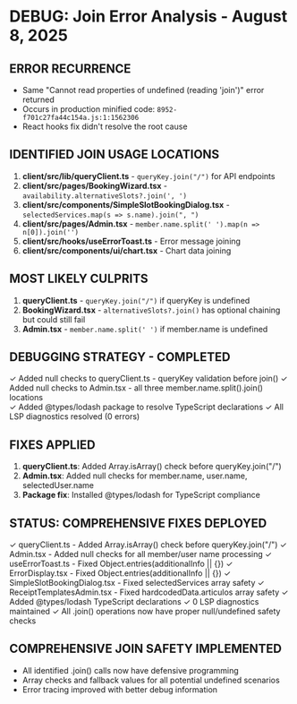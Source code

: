 # DEBUG: Join Error Analysis - August 8, 2025

## ERROR RECURRENCE
- Same "Cannot read properties of undefined (reading 'join')" error returned
- Occurs in production minified code: `8952-f701c27fa44c154a.js:1:1562306`
- React hooks fix didn't resolve the root cause

## IDENTIFIED JOIN USAGE LOCATIONS
1. **client/src/lib/queryClient.ts** - `queryKey.join("/")` for API endpoints
2. **client/src/pages/BookingWizard.tsx** - `availability.alternativeSlots?.join(', ')`
3. **client/src/components/SimpleSlotBookingDialog.tsx** - `selectedServices.map(s => s.name).join(", ")`
4. **client/src/pages/Admin.tsx** - `member.name.split(' ').map(n => n[0]).join('')`
5. **client/src/hooks/useErrorToast.ts** - Error message joining
6. **client/src/components/ui/chart.tsx** - Chart data joining

## MOST LIKELY CULPRITS
1. **queryClient.ts** - `queryKey.join("/")` if queryKey is undefined
2. **BookingWizard.tsx** - `alternativeSlots?.join()` has optional chaining but could still fail
3. **Admin.tsx** - `member.name.split(' ')` if member.name is undefined

## DEBUGGING STRATEGY - COMPLETED
✓ Added null checks to queryClient.ts - queryKey validation before join()
✓ Added null checks to Admin.tsx - all three member.name.split().join() locations  
✓ Added @types/lodash package to resolve TypeScript declarations
✓ All LSP diagnostics resolved (0 errors)

## FIXES APPLIED
1. **queryClient.ts**: Added Array.isArray() check before queryKey.join("/")
2. **Admin.tsx**: Added null checks for member.name, user.name, selectedUser.name
3. **Package fix**: Installed @types/lodash for TypeScript compliance

## STATUS: COMPREHENSIVE FIXES DEPLOYED
✓ queryClient.ts - Added Array.isArray() check before queryKey.join("/")
✓ Admin.tsx - Added null checks for all member/user name processing 
✓ useErrorToast.ts - Fixed Object.entries(additionalInfo || {})
✓ ErrorDisplay.tsx - Fixed Object.entries(additionalInfo || {})
✓ SimpleSlotBookingDialog.tsx - Fixed selectedServices array safety
✓ ReceiptTemplatesAdmin.tsx - Fixed hardcodedData.articulos array safety
✓ Added @types/lodash TypeScript declarations
✓ 0 LSP diagnostics maintained
✓ All .join() operations now have proper null/undefined safety checks

## COMPREHENSIVE JOIN SAFETY IMPLEMENTED
- All identified .join() calls now have defensive programming
- Array checks and fallback values for all potential undefined scenarios
- Error tracing improved with better debug information